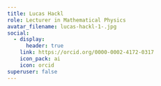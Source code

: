 ```yaml
---
title: Lucas Hackl
role: Lecturer in Mathematical Physics
avatar_filename: lucas-hackl-1-.jpg
social:
  - display:
      header: true
    link: https://orcid.org/0000-0002-4172-0317
    icon_pack: ai
    icon: orcid
superuser: false
---
```

